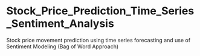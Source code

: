 # Stock_Price_Prediction_Time_Series_Sentiment_Analysis
Stock price movement prediction using time series forecasting and use of Sentiment Modeling (Bag of Word Approach)
